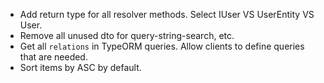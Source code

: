 - Add return type for all resolver methods. Select IUser VS UserEntity VS User.
- Remove all unused dto for query-string-search, etc.
- Get all `relations` in TypeORM queries. Allow clients to define queries that are needed.
- Sort items by ASC by default.
